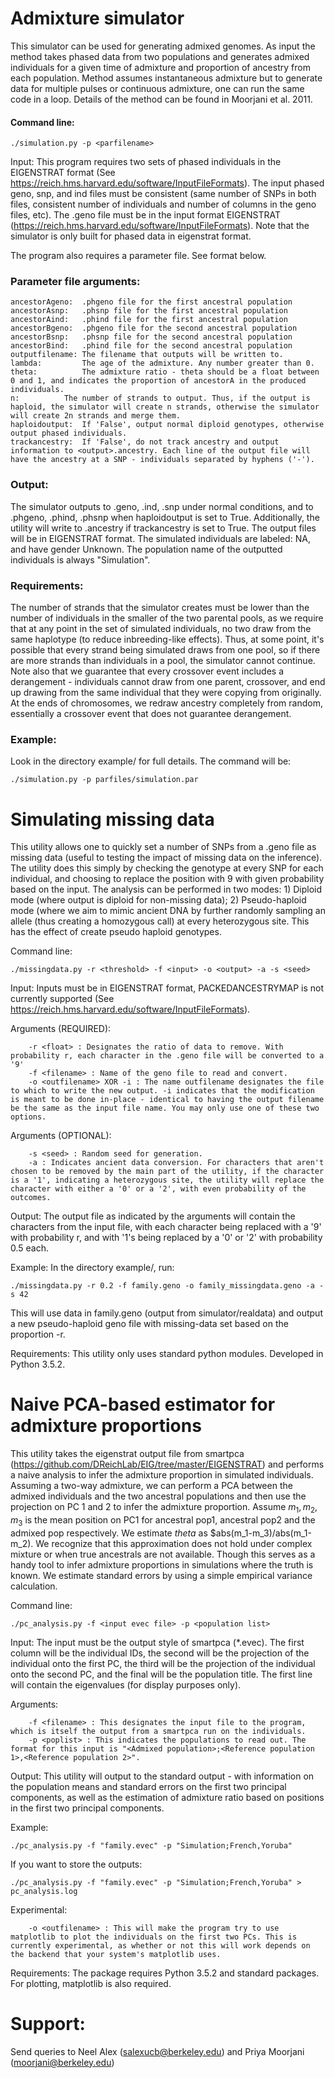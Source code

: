 # Admixture simulator

This simulator can be used for generating admixed genomes. As input the method takes phased data from two populations and generates admixed individuals for a given time of admixture and proportion of ancestry from each population. Method assumes instantaneous admixture but to generate data for multiple pulses or continuous admixture, one can run the same code in a loop. Details of the method can be found in Moorjani et al. 2011.  

#### Command line: 
```
./simulation.py -p <parfilename> 
```
Input:
This program requires two sets of phased individuals in the EIGENSTRAT format (See https://reich.hms.harvard.edu/software/InputFileFormats). The input phased geno, snp, and ind files must be consistent (same number of SNPs in both files, consistent number of individuals and number of columns in the geno files, etc). The .geno file must be in the input format EIGENSTRAT (https://reich.hms.harvard.edu/software/InputFileFormats). Note that the simulator is only built for phased data in eigenstrat format.
 
The program also requires a parameter file. See format below.
### Parameter file arguments:
```
ancestorAgeno:  .phgeno file for the first ancestral population
ancestorAsnp:   .phsnp file for the first ancestral population
ancestorAind:   .phind file for the first ancestral population
ancestorBgeno:  .phgeno file for the second ancestral population
ancestorBsnp:   .phsnp file for the second ancestral population
ancestorBind:   .phind file for the second ancestral population
outputfilename: The filename that outputs will be written to. 
lambda:     	The age of the admixture. Any number greater than 0.
theta:      	The admixture ratio - theta should be a float between 0 and 1, and indicates the proportion of ancestorA in the produced individuals.
n:      	The number of strands to output. Thus, if the output is haploid, the simulator will create n strands, otherwise the simulator will create 2n strands and merge them.
haploidoutput:  If 'False', output normal diploid genotypes, otherwise output phased individuals.
trackancestry:  If 'False', do not track ancestry and output information to <output>.ancestry. Each line of the output file will have the ancestry at a SNP - individuals separated by hyphens ('-').
```

### Output:
The simulator outputs to <output>.geno, <output>.ind, <output>.snp under normal conditions, and to <output>.phgeno, <output>.phind, <output>.phsnp when haploidoutput is set to True. Additionally, the utility will write to <output>.ancestry if trackancestry is set to True. The output files will be in EIGENSTRAT format. 
The simulated individuals are labeled: NA<number>, and have gender Unknown. The population name of the outputted individuals is always "Simulation". 

### Requirements:
The number of strands that the simulator creates must be lower than the number of individuals in the smaller of the two parental pools, as we require that at any point in the set of simulated individuals, no two draw from the same haplotype (to reduce inbreeding-like effects). Thus, at some point, it's possible that every strand being simulated draws from one pool, so if there are more strands than individuals in a pool, the simulator cannot continue. Note also that we guarantee that every crossover event includes a derangement - individuals cannot draw from one parent, crossover, and end up drawing from the same individual that they were copying from originally. At the ends of chromosomes, we redraw ancestry completely from random, essentially a crossover event that does not guarantee derangement.

### Example:
Look in the directory example/ for full details. The command will be:
```
./simulation.py -p parfiles/simulation.par
```

# Simulating missing data

This utility allows one to quickly set a number of SNPs from a .geno file as missing data (useful to testing the impact of missing data on the inference). The utility does this simply by checking the genotype at every SNP for each individual, and choosing to replace the position with 9 with given probability based on the input. The analysis can be performed in two modes: 1) Diploid mode (where output is diploid for non-missing data); 2) Pseudo-haploid mode (where we aim to mimic ancient DNA by further randomly sampling an allele (thus creating a homozygous call) at every heterozygous site. This has the effect of create pseudo haploid genotypes.

Command line: 
```
./missingdata.py -r <threshold> -f <input> -o <output> -a -s <seed>
```
Input: Inputs must be in EIGENSTRAT format, PACKEDANCESTRYMAP is not currently supported (See https://reich.hms.harvard.edu/software/InputFileFormats).

Arguments (REQUIRED):
```
    -r <float> : Designates the ratio of data to remove. With probability r, each character in the .geno file will be converted to a '9'
    -f <filename> : Name of the geno file to read and convert.
    -o <outfilename> XOR -i : The name outfilename designates the file to which to write the new output. -i indicates that the modification is meant to be done in-place - identical to having the output filename be the same as the input file name. You may only use one of these two options. 
```

Arguments (OPTIONAL):
```
    -s <seed> : Random seed for generation.
    -a : Indicates ancient data conversion. For characters that aren't chosen to be removed by the main part of the utility, if the character is a '1', indicating a heterozygous site, the utility will replace the character with either a '0' or a '2', with even probability of the outcomes.
```

Output:
The output file as indicated by the arguments will contain the characters from the input file, with each character being replaced with a '9' with probability r, and with '1's being replaced by a '0' or '2' with probability 0.5 each. 

Example:
In the directory example/, run:
```
./missingdata.py -r 0.2 -f family.geno -o family_missingdata.geno -a -s 42
```

This will use data in family.geno (output from simulator/realdata) and output a new pseudo-haploid geno file with missing-data set based on the proportion -r. 

Requirements: This utility only uses standard python modules. Developed in Python 3.5.2. 

# Naive PCA-based estimator for admixture proportions

This utility takes the eigenstrat output file from smartpca (https://github.com/DReichLab/EIG/tree/master/EIGENSTRAT) and performs a naive analysis to infer the admixture proportion in simulated individuals. Assuming a two-way admixture, we can perform a PCA between the admixed individuals and the two ancestral populations and then use the projection on PC 1 and 2 to infer the admixture proportion. Assume $m_1, m_2, m_3$ is the mean position on PC1 for ancestral pop1, ancestral pop2 and the admixed pop respectively. We estimate $theta$ as $abs(m_1-m_3)/abs(m_1-m_2). We recognize that this approximation does not hold under complex mixture or when true ancestrals are not available. Though this serves as a handy tool to infer admixture proportions in simulations where the truth is known. We estimate standard errors by using a simple empirical variance calculation.

Command line: 
```
./pc_analysis.py -f <input evec file> -p <population list>
```

Input:
The input must be the output style of smartpca (*.evec). The first column will be the individual IDs, the second will be the projection of the individual onto the first PC, the third will be the projection of the individual onto the second PC, and the final will be the population title. The first line will contain the eigenvalues (for display purposes only).

Arguments:
```
    -f <filename> : This designates the input file to the program, which is itself the output from a smartpca run on the individuals. 
    -p <poplist> : This indicates the populations to read out. The format for this input is "<Admixed population>;<Reference population 1>,<Reference population 2>". 
```

Output:
This utility will output to the standard output - with information on the population means and standard errors on the first two principal components, as well as the estimation of admixture ratio based on positions in the first two principal components. 

Example:
```
./pc_analysis.py -f "family.evec" -p "Simulation;French,Yoruba"
```

If you want to store the outputs:
```
./pc_analysis.py -f "family.evec" -p "Simulation;French,Yoruba" > pc_analysis.log
```

Experimental:
```
    -o <outfilename> : This will make the program try to use matplotlib to plot the individuals on the first two PCs. This is currently experimental, as whether or not this will work depends on the backend that your system's matplotlib uses.
```
Requirements:
The package requires Python 3.5.2 and standard packages. For plotting, matplotlib is also required. 

# Support:
Send queries to Neel Alex (salexucb@berkeley.edu) and Priya Moorjani (moorjani@berkeley.edu)
